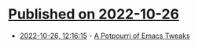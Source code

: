 # [Published on 2022-10-26](index.md)

* [2022-10-26, 12:16:15](https://lobste.rs/s/vtny4b/potpourri_emacs_tweaks) - [A Potpourri of Emacs Tweaks](https://tony-zorman.com/posts/2022-10-22-emacs-potpourri.html)
